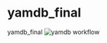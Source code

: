 # yamdb_final
yamdb_final
![yamdb workflow](https://github.com/plahotniy/yamdb_final/actions/workflows/yamdb_workflow.yml./badge.svg)
